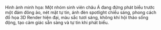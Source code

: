 Hình ảnh minh họa: Một nhóm sinh viên châu Á đang đứng phát biểu trước một đám đông ảo, nét mặt tự tin, ánh đèn spotlight chiếu sáng, phong cách đồ họa 3D Render hiện đại, màu sắc tươi sáng, không khí hội thảo sống động, tạo cảm giác sẵn sàng và tự tin khi phát biểu.